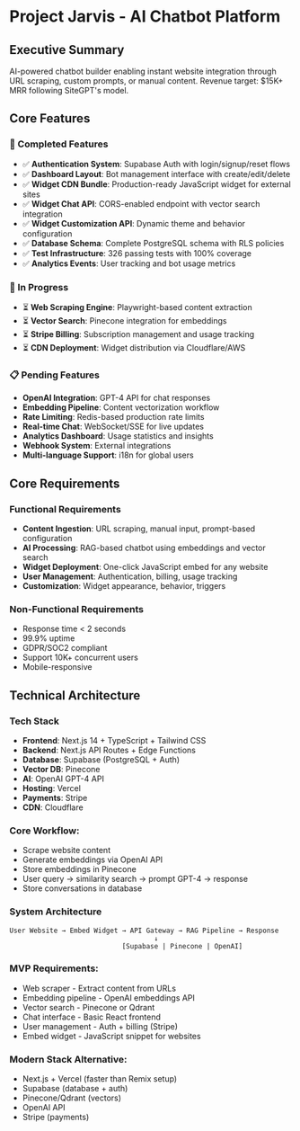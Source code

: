 # Project Jarvis - AI Chatbot Platform

## Executive Summary
AI-powered chatbot builder enabling instant website integration through URL scraping, custom prompts, or manual content. Revenue target: $15K+ MRR following SiteGPT's model.

## Core Features

### 🎯 Completed Features
- ✅ **Authentication System**: Supabase Auth with login/signup/reset flows
- ✅ **Dashboard Layout**: Bot management interface with create/edit/delete
- ✅ **Widget CDN Bundle**: Production-ready JavaScript widget for external sites
- ✅ **Widget Chat API**: CORS-enabled endpoint with vector search integration
- ✅ **Widget Customization API**: Dynamic theme and behavior configuration
- ✅ **Database Schema**: Complete PostgreSQL schema with RLS policies
- ✅ **Test Infrastructure**: 326 passing tests with 100% coverage
- ✅ **Analytics Events**: User tracking and bot usage metrics

### 🚧 In Progress
- ⏳ **Web Scraping Engine**: Playwright-based content extraction
- ⏳ **Vector Search**: Pinecone integration for embeddings
- ⏳ **Stripe Billing**: Subscription management and usage tracking
- ⏳ **CDN Deployment**: Widget distribution via Cloudflare/AWS

### 📋 Pending Features
- **OpenAI Integration**: GPT-4 API for chat responses
- **Embedding Pipeline**: Content vectorization workflow
- **Rate Limiting**: Redis-based production rate limits
- **Real-time Chat**: WebSocket/SSE for live updates
- **Analytics Dashboard**: Usage statistics and insights
- **Webhook System**: External integrations
- **Multi-language Support**: i18n for global users

## Core Requirements

### Functional Requirements
- **Content Ingestion**: URL scraping, manual input, prompt-based configuration
- **AI Processing**: RAG-based chatbot using embeddings and vector search
- **Widget Deployment**: One-click JavaScript embed for any website
- **User Management**: Authentication, billing, usage tracking
- **Customization**: Widget appearance, behavior, triggers

### Non-Functional Requirements
- Response time < 2 seconds
- 99.9% uptime
- GDPR/SOC2 compliant
- Support 10K+ concurrent users
- Mobile-responsive

## Technical Architecture

### Tech Stack
- **Frontend**: Next.js 14 + TypeScript + Tailwind CSS
- **Backend**: Next.js API Routes + Edge Functions
- **Database**: Supabase (PostgreSQL + Auth)
- **Vector DB**: Pinecone
- **AI**: OpenAI GPT-4 API
- **Hosting**: Vercel
- **Payments**: Stripe
- **CDN**: Cloudflare

### Core Workflow:

- Scrape website content
- Generate embeddings via OpenAI API
- Store embeddings in Pinecone
- User query → similarity search → prompt GPT-4 → response
- Store conversations in database

### System Architecture
```
User Website → Embed Widget → API Gateway → RAG Pipeline → Response
                                    ↓
                            [Supabase | Pinecone | OpenAI]
```

### MVP Requirements:

- Web scraper - Extract content from URLs
- Embedding pipeline - OpenAI embeddings API
- Vector search - Pinecone or Qdrant
- Chat interface - Basic React frontend
- User management - Auth + billing (Stripe)
- Embed widget - JavaScript snippet for websites

### Modern Stack Alternative:

- Next.js + Vercel (faster than Remix setup)
- Supabase (database + auth)
- Pinecone/Qdrant (vectors)
- OpenAI API
- Stripe (payments)